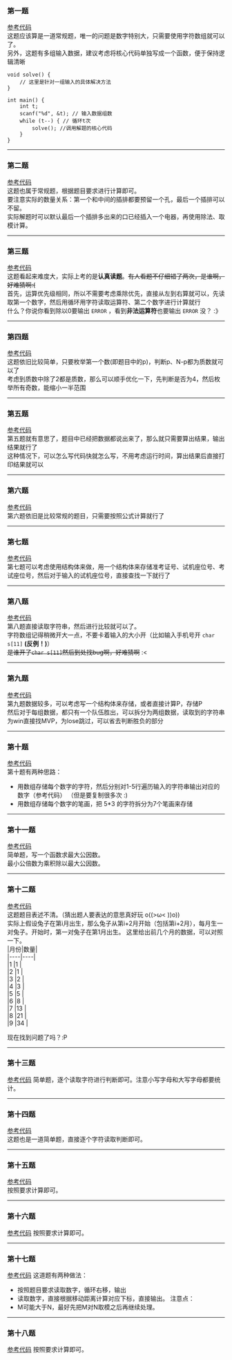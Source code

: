 ### 第一题

[参考代码](1.c)  
这题应该算是一道常规题，唯一的问题是数字特别大，只需要使用字符数组就可以了。  
另外，这题有多组输入数据，建议考虑将核心代码单独写成一个函数，便于保持逻辑清晰

```
void solve() {
    // 这里是针对一组输入的具体解决方法
}

int main() {
    int t; 
    scanf("%d", &t); // 输入数据组数
    while (t--) { // 循环t次
        solve(); //调用解题的核心代码
    }
}
```

---

### 第二题

[参考代码](2.c)  
这题也属于常规题，根据题目要求进行计算即可。  
要注意实际的数量关系：第一个和中间的插排都要预留一个孔，最后一个插排可以不留。  
实际解题时可以默认最后一个插排多出来的口已经插入一个电器，再使用除法、取模计算。

---

### 第三题

[参考代码](3.c)  
这题看起来难度大，实际上考的是**认真读题**。~~有人看题不仔细错了两次，是谁啊，好难猜啊:(~~  
首先，运算优先级相同，所以不需要考虑乘除优先，直接从左到右算就可以，先读取第一个数字，然后用循环用字符读取运算符、第二个数字进行计算就行  
什么？你说你看到除以0要输出 `ERROR` ，看到**非法运算符**也要输出 `ERROR` 没？ :》

---

### 第四题

[参考代码](4.c)  
这题依旧比较简单，只要枚举第一个数(即题目中的p)，判断p、N-p都为质数就可以了  
考虑到质数中除了2都是质数，那么可以顺手优化一下，先判断是否为4，然后枚举所有奇数，能缩小一半范围

---

### 第五题

[参考代码](5.c)  
第五题就有意思了，题目中已经把数据都说出来了，那么就只需要算出结果，输出结果就行了  
这种情况下，可以怎么写代码快就怎么写，不用考虑运行时间，算出结果后直接打印结果就可以

---

### 第六题

[参考代码](6.c)  
第六题依旧是比较常规的题目，只需要按照公式计算就行了

---

### 第七题

[参考代码](7.c)  
第七题可以考虑使用结构体来做，用一个结构体来存储准考证号、试机座位号、考试座位号，然后对于输入的试机座位号，直接查找一下就行了

---

### 第八题

[参考代码](8.c)  
第八题直接读取字符串，然后进行比较就可以了。  
字符数组记得稍微开大一点，不要卡着输入的大小开（比如输入手机号开 `char s[11]` **(反例！)**）  
~~是谁开了`char s[11]`然后到处找bug啊，好难猜啊~~  :<

---

### 第九题

[参考代码](9.c)  
第九题数据较多，可以考虑写一个结构体来存储，或者直接计算P，存储P  
然后对于每组数据，都只有一个队伍胜出，可以拆分为两组数据，读取到的字符串为win直接找MVP，为lose跳过，可以省去判断胜负的部分

---

### 第十题

[参考代码](10.c)  
第十题有两种思路：

- 用数组存储每个数字的字符，然后分别对1-5行遍历输入的字符串输出对应的数字（参考代码）
  （但是要复制很多次 :)
- 用数组存储每个数字的笔画，把 5*3 的字符拆分为7个笔画来存储

---

### 第十一题

[参考代码](11.c)  
简单题，写一个函数求最大公因数。  
最小公倍数为乘积除以最大公因数。

---

### 第十二题
[参考代码](12.c)  
这题题目表述不清。（猜出题人要表达的意思真好玩 o((>ω< ))o))  
实际上假设兔子在第i月出生，那么兔子从第i+2月开始（包括第i+2月），每月生一对兔子。开始时，第一对兔子在第1月出生。
这里给出前几个月的数据，可以对照一下。  
|月份|数量|  
|----|----|  
|1 |1 |  
|2 |1 |  
|3 |2 |  
|4 |3 |  
|5 |5 |  
|6 |8 |  
|7 |13 |  
|8 |21 |  
|9 |34 |  


现在找到问题了吗？:P  

---
### 第十三题
[参考代码](13.c)
简单题，逐个读取字符进行判断即可。注意小写字母和大写字母都要统计。

---
### 第十四题
[参考代码](14.c)  
这题也是一道简单题，直接逐个字符读取判断即可。

---
### 第十五题
[参考代码](15.c)  
按照要求计算即可。  

---
### 第十六题
[参考代码](16.c)
按照要求计算即可。

---
### 第十七题
[参考代码](17.c)
这道题有两种做法：
- 按照题目要求读取数字，循环右移，输出
- 读取数字，直接根据移动距离计算对应下标，直接输出。
注意点：
- M可能大于N，最好先把M对N取模之后再继续处理。

---
### 第十八题
[参考代码](18.c)
按照要求计算即可。  

